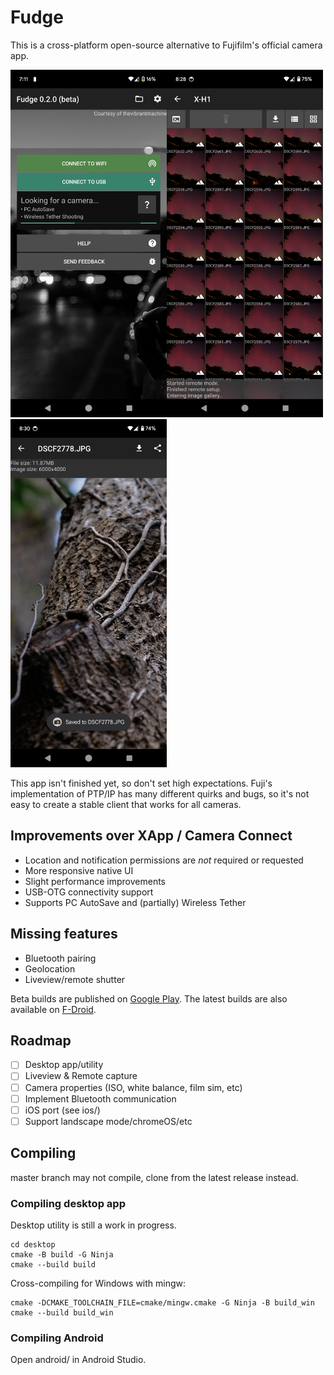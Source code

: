 # Fudge
This is a cross-platform open-source alternative to Fujifilm's official camera app.

<img src='fastlane/metadata/android/en-US/images/phoneScreenshots/1.png' width='250'><img src='fastlane/metadata/android/en-US/images/phoneScreenshots/2.png' width='250'><img src='fastlane/metadata/android/en-US/images/phoneScreenshots/4.png' width='250'>

This app isn't finished yet, so don't set high expectations. Fuji's implementation of PTP/IP has many different quirks and bugs, so it's not easy to create a stable client that works for all cameras.

## Improvements over XApp / Camera Connect
- Location and notification permissions are *not* required or requested
- More responsive native UI
- Slight performance improvements
- USB-OTG connectivity support
- Supports PC AutoSave and (partially) Wireless Tether

## Missing features
- Bluetooth pairing
- Geolocation
- Liveview/remote shutter

Beta builds are published on [Google Play](https://play.google.com/store/apps/details?id=dev.danielc.fujiapp). The latest builds are also available on [F-Droid](https://apt.izzysoft.de/fdroid/index/apk/dev.danielc.fujiapp).

## Roadmap
- [ ] Desktop app/utility
- [ ] Liveview & Remote capture
- [ ] Camera properties (ISO, white balance, film sim, etc)
- [ ] Implement Bluetooth communication
- [ ] iOS port (see ios/)
- [ ] Support landscape mode/chromeOS/etc

## Compiling
master branch may not compile, clone from the latest release instead.  
### Compiling desktop app
Desktop utility is still a work in progress.
```
cd desktop
cmake -B build -G Ninja
cmake --build build
```
Cross-compiling for Windows with mingw:
```
cmake -DCMAKE_TOOLCHAIN_FILE=cmake/mingw.cmake -G Ninja -B build_win
cmake --build build_win
```

### Compiling Android
Open android/ in Android Studio.
